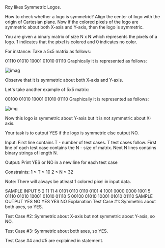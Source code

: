 Roy likes Symmetric Logos.

How to check whether a logo is symmetric?
Align the center of logo with the origin of Cartesian plane. Now if the colored pixels of the logo are symmetric about both X-axis and Y-axis, then the logo is symmetric.

You are given a binary matrix of size N x N which represents the pixels of a logo.
1 indicates that the pixel is colored and 0 indicates no color.

For instance: Take a 5x5 matrix as follows:

01110
01010
10001
01010
01110
Graphically it is represented as follows:

![imag](https://he-s3.s3.amazonaws.com/media/uploads/18ff31a.png)

Observe that it is symmetric about both X-axis and Y-axis.

Let's take another example of 5x5 matrix:

00100
01010
10001
01010
01110
Graphically it is represented as follows:

![img](https://he-s3.s3.amazonaws.com/media/uploads/28a5b12.png)

Now this logo is symmetric about Y-axis but it is not symmetric about X-axis.

Your task is to output YES if the logo is symmetric else output NO.

Input:
First line contains T - number of test cases.
T test cases follow.
First line of each test case contains the N - size of matrix.
Next N lines contains binary strings of length N.

Output:
Print YES or NO in a new line for each test case

Constraints: 
1 ≤ T ≤ 10
2 ≤ N ≤ 32

Note: There will always be atleast 1 colored pixel in input data.

SAMPLE INPUT 
5
2
11
11
4
0101
0110
0110
0101
4
1001
0000
0000
1001
5
01110
01010
10001
01010
01110
5
00100
01010
10001
01010
01110
SAMPLE OUTPUT 
YES
NO
YES
YES
NO
Explanation
Test Case #1: Symmetric about both axes, so YES.

Test Case #2: Symmetric about X-axis but not symmetric about Y-axis, so NO.

Test Case #3: Symmetric about both axes, so YES.

Test Case #4 and #5 are explained in statement.

